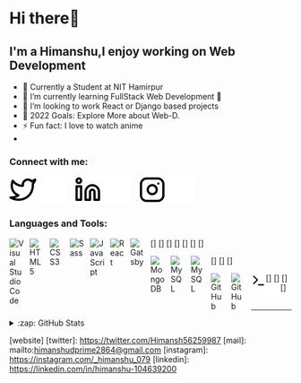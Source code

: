 # Hi there👋 


## I'm a Himanshu,I enjoy working on Web Development

- 🔭 Currently a Student at NIT Hamirpur
- 🌱 I’m currently learning FullStack Web Development 🤣
- 👯 I’m looking to work React or Django based projects
- 🥅 2022 Goals: Explore More  about Web-D.
- ⚡ Fun fact: I love to watch anime
-

### Connect with me:




[![twitter](./img/twitter-light.svg)](https://twitter.com/Himansh56259987#gh-light-mode-only)
[![twitter](./img/twitter-dark.svg)](https://twitter.com/Himansh56259987#gh-dark-mode-only)
&nbsp;&nbsp;
[![linkedin](./img/linkedin-light.svg)](https://linkedin.com/in/himanshu-104639200#gh-light-mode-only)
[![linkedin](./img/linkedin-dark.svg)](https://linkedin.com/in/himanshu-104639200#gh-dark-mode-only)
&nbsp;&nbsp;
[![instagram](./img/instagram-light.svg)](https://instagram.com/_himanshu_079#gh-light-mode-only)
[![instagram](./img/instagram-dark.svg)](https://instagram.com/_himanshu_079#gh-dark-mode-only)

### Languages and Tools:

[<img align="left" alt="Visual Studio Code" width="26px" src="https://cdn.jsdelivr.net/gh/devicons/devicon/icons/vscode/vscode-original.svg" style="padding-right:10px;" />]
[<img align="left" alt="HTML5" width="26px" src="https://cdn.jsdelivr.net/gh/devicons/devicon/icons/html5/html5-original.svg" style="padding-right:10px;" />]
[<img align="left" alt="CSS3" width="26px" src="https://cdn.jsdelivr.net/gh/devicons/devicon/icons/css3/css3-original.svg" style="padding-right:10px;" />]
[<img align="left" alt="Sass" width="26px" src="https://cdn.jsdelivr.net/gh/devicons/devicon/icons/sass/sass-original.svg" style="padding-right:10px;" />]
[<img align="left" alt="JavaScript" width="26px" src="https://cdn.jsdelivr.net/gh/devicons/devicon/icons/javascript/javascript-original.svg" style="padding-right:10px;" />]
[<img align="left" alt="React" width="26px" src="https://cdn.jsdelivr.net/gh/devicons/devicon/icons/react/react-original.svg" style="padding-right:10px;" />]
[<img align="left" alt="Gatsby" width="26px" src="https://cdn.jsdelivr.net/gh/devicons/devicon/icons/python/python-original.svg" style="padding-right:10px;" />]



[<img align="left" alt="MongoDB" width="26px" src="https://cdn.jsdelivr.net/gh/devicons/devicon/icons/react/react-original.svg" style="padding-right:10px;" />]
[<img align="left" alt="MySQL" width="26px" src="https://cdn.jsdelivr.net/gh/devicons/devicon/icons/mysql/mysql-original.svg" style="padding-right:10px;" />]
[<img align="left" alt="MySQL" width="26px" src="https://cdn.jsdelivr.net/gh/devicons/devicon/icons/git/git-original.svg" style="padding-right:10px;" />]

[<img align="left" alt="GitHub" width="26px" src="https://user-images.githubusercontent.com/3369400/139447912-e0f43f33-6d9f-45f8-be46-2df5bbc91289.png" style="padding-right:10px;" />]
[<img align="left" alt="GitHub" width="26px" src="https://user-images.githubusercontent.com/3369400/139448065-39a229ba-4b06-434b-bc67-616e2ed80c8f.png" style="padding-right:10px;" />]
[<img align="left" alt="Terminal" width="26px" src="./img/terminal-light.svg" />]
[<img align="left" alt="Terminal" width="26px" src="./img/terminal-dark.svg" />]
<br />
<br />

---







<details>
  <summary>:zap: GitHub Stats</summary>

  <img align="left" alt="HimanshuxD79's GitHub Stats" src="https://github-readme-stats.vercel.app/api?username=HimanshuxD79&show_icons=true&hide_border=false&title_color=ff652f&icon_color=FFE400&bg_color=09131B&text_color=ffffff&border_color=0c1a25" />

</details>


[website]
[twitter]: https://twitter.com/Himansh56259987
[mail]: mailto:himanshudprime2864@gmail.com
[instagram]: https://instagram.com/_himanshu_079
[linkedin]: https://linkedin.com/in/himanshu-104639200
